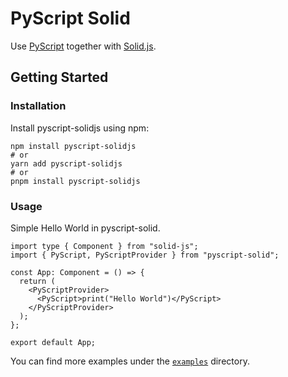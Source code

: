 # PyScript Solid
Use [PyScript](https://pyscript.net/) together with [Solid.js](https://www.solidjs.com/).

## Getting Started

### Installation
Install pyscript-solidjs using npm:

```
npm install pyscript-solidjs
# or
yarn add pyscript-solidjs
# or
pnpm install pyscript-solidjs
```

### Usage
Simple Hello World in pyscript-solid.

```tsx
import type { Component } from "solid-js";
import { PyScript, PyScriptProvider } from "pyscript-solid";

const App: Component = () => {
  return (
    <PyScriptProvider>
      <PyScript>print("Hello World")</PyScript>
    </PyScriptProvider>
  );
};

export default App;
```

You can find more examples under the [`examples`](../examples) directory.
